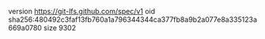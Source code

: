 version https://git-lfs.github.com/spec/v1
oid sha256:480492c3faf13fb760a1a796344344ca377fb8a9b2a077e8a335123a669a0780
size 9302
